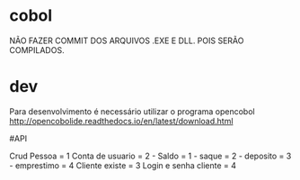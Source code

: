 # cobol

NÃO FAZER COMMIT DOS ARQUIVOS .EXE E DLL. POIS SERÃO COMPILADOS.

# dev
Para desenvolvimento é necessário utilizar o programa opencobol
http://opencobolide.readthedocs.io/en/latest/download.html

#API

Crud Pessoa = 1
Conta de usuario = 2
	- Saldo = 1
	- saque = 2
	- deposito = 3
	- emprestimo = 4
Cliente existe = 3
Login e senha cliente = 4
